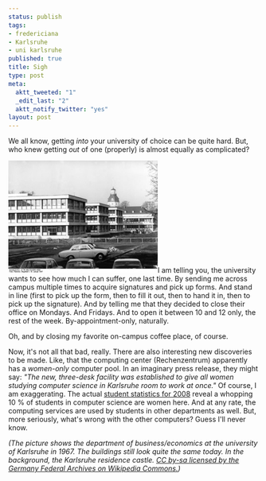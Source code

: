 ```yaml
--- 
status: publish
tags: 
- fredericiana
- Karlsruhe
- uni karlsruhe
published: true
title: Sigh
type: post
meta: 
  aktt_tweeted: "1"
  _edit_last: "2"
  aktt_notify_twitter: "yes"
layout: post
---
```

We all know, getting <em>into</em> your university of choice can be quite hard. But, who knew getting <em>out</em> of one (properly) is almost equally as complicated?

<img src="/media/wp/2009/03/bundesarchiv_b_145_bild-f023862-0009_karlsruhe_technische_hochschule-300x226.jpg" alt="Universität Karlsruhe" title="Universität Karlsruhe" width="300" height="226" class="alignright size-medium wp-image-2097" />I am telling you, the university wants to see how much I can suffer, one last time. By sending me across campus multiple times to acquire signatures and pick up forms. And stand in line (first to pick up the form, then to fill it out, then to hand it in, then to pick up the signature). And by telling me that they decided to close their office on Mondays. And Fridays. And to open it between 10 and 12 only, the rest of the week. By-appointment-only, naturally.

Oh, and by closing my favorite on-campus coffee place, of course.

Now, it's not all that bad, really. There are also interesting new discoveries to be made. Like, that the computing center (Rechenzentrum) apparently has a <em>women-only</em> computer pool. In an imaginary press release, they might say: <em>"The new, three-desk facility was established to give all women studying computer science in Karlsruhe room to work at once."</em> Of course, I am exaggerating. The actual <a href="http://www.zvw.uni-karlsruhe.de/stat/stud/allg/ver/fak11.htm">student statistics for 2008</a> reveal a whopping 10&nbsp;% of students in computer science are women here. And at any rate, the computing services are used by students in other departments as well. But, more seriously, what's wrong with the other computers? Guess I'll never know.

<cite>(The picture shows the department of business/economics at the university of Karlsruhe in 1967. The buildings still look quite the same today. In the background, the Karlsruhe residence castle. <a href="http://commons.wikimedia.org/wiki/File:Bundesarchiv_B_145_Bild-F023862-0009,_Karlsruhe,_Technische_Hochschule.jpg">CC by-sa licensed by the Germany Federal Archives on Wikipedia Commons.</a>)</cite>

